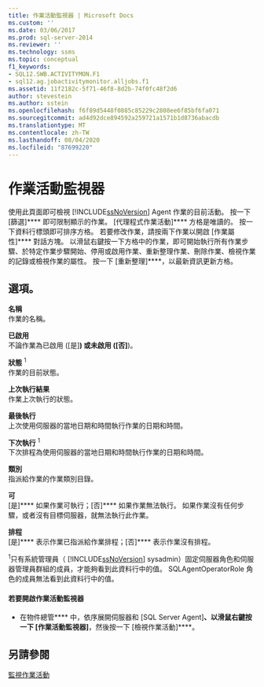 ```yaml
---
title: 作業活動監視器 | Microsoft Docs
ms.custom: ''
ms.date: 03/06/2017
ms.prod: sql-server-2014
ms.reviewer: ''
ms.technology: ssms
ms.topic: conceptual
f1_keywords:
- SQL12.SWB.ACTIVITYMON.F1
- sql12.ag.jobactivitymonitor.alljobs.f1
ms.assetid: 11f2182c-5f71-46f8-8d2b-74f0fc48f2d6
author: stevestein
ms.author: sstein
ms.openlocfilehash: f6f89d5448f0885c85229c2808ee6f85bf6fa071
ms.sourcegitcommit: ad4d92dce894592a259721a1571b1d8736abacdb
ms.translationtype: MT
ms.contentlocale: zh-TW
ms.lasthandoff: 08/04/2020
ms.locfileid: "87699220"
---
```

# <a name="job-activity-monitor"></a>作業活動監視器
  使用此頁面即可檢視 [!INCLUDE[ssNoVersion](../../includes/ssnoversion-md.md)] Agent 作業的目前活動。 按一下 [篩選]**** 即可限制顯示的作業。 [代理程式作業活動]**** 方格是唯讀的。 按一下資料行標頭即可排序方格。 若要修改作業，請按兩下作業以開啟 [作業屬性]**** 對話方塊。 以滑鼠右鍵按一下方格中的作業，即可開始執行所有作業步驟、於特定作業步驟開始、停用或啟用作業、重新整理作業、刪除作業、檢視作業的記錄或檢視作業的屬性。 按一下 [重新整理]****，以最新資訊更新方格。  
  
## <a name="options"></a>選項。  
 **名稱**  
 作業的名稱。  
  
 **已啟用**  
 不論作業為已啟用 ([是]****) 或未啟用 ([否]****)。  
  
 **狀態** <sup>1</sup>  
 作業的目前狀態。  
  
 **上次執行結果**  
 作業上次執行的狀態。  
  
 **最後執行**  
 上次使用伺服器的當地日期和時間執行作業的日期和時間。  
  
 **下次執行** <sup>1</sup>  
 下次排程為使用伺服器的當地日期和時間執行作業的日期和時間。  
  
 **類別**  
 指派給作業的作業類別目錄。  
  
 **可**  
 [是]**** 如果作業可執行；[否]**** 如果作業無法執行。 如果作業沒有任何步驟，或者沒有目標伺服器，就無法執行此作業。  
  
 **排程**  
 [是]**** 表示作業已指派給作業排程；[否]**** 表示作業沒有排程。  
  
 <sup>1</sup>只有系統管理員（ [!INCLUDE[ssNoVersion](../../includes/ssnoversion-md.md)] sysadmin）固定伺服器角色和伺服器管理員群組的成員，才能夠看到此資料行中的值。 SQLAgentOperatorRole 角色的成員無法看到此資料行中的值。  
  
#### <a name="to-open-the-job-activity-monitor"></a>若要開啟作業活動監視器  
  
-   在物件總管**** 中，依序展開伺服器和 [SQL Server Agent]****、以滑鼠右鍵按一下 [作業活動監視器]****，然後按一下 [檢視作業活動]****。  
  
## <a name="see-also"></a>另請參閱  
 [監視作業活動](monitor-job-activity.md)  
  
  
